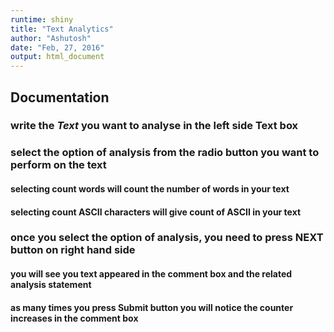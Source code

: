 ```yaml
---
runtime: shiny
title: "Text Analytics"
author: "Ashutosh"
date: "Feb, 27, 2016"
output: html_document
---
```

## Documentation
### write the *Text* you want to analyse in the left side **Text box**

### select the option of analysis **from the radio button**  you want to perform on the text

#### selecting **count words** will count the number of words in your text
#### selecting **count ASCII characters** will give count of ASCII in your text

### once you select the option of analysis, you need to press **NEXT** button on right hand side
#### you will see you text appeared in the comment box and the related analysis statement 
#### as many times you press  **Submit** button you will notice the counter increases in the comment box